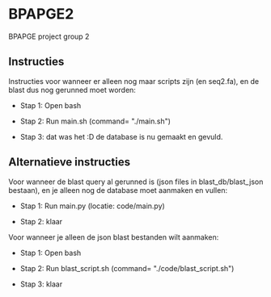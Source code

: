 # BPAPGE2
BPAPGE project group 2

## Instructies
Instructies voor wanneer er alleen nog maar scripts zijn (en seq2.fa), en de blast
dus nog gerunned moet worden:

- Stap 1: Open bash

- Stap 2: Run main.sh (command= "./main.sh")

- Stap 3: dat was het :D de database is nu gemaakt en gevuld.


## Alternatieve instructies
Voor wanneer de blast query al gerunned is (json files in blast_db/blast_json bestaan), 
en je alleen nog de database moet aanmaken en vullen:

- Stap 1: Run main.py (locatie: code/main.py)

- Stap 2: klaar

Voor wanneer je alleen de json blast bestanden wilt aanmaken:

- Stap 1: Open bash

- Stap 2: Run blast_script.sh (command= "./code/blast_script.sh")

- Stap 3: klaar